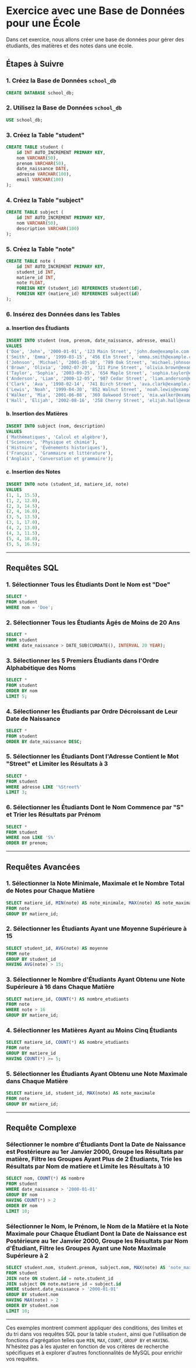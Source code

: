 # Exercice avec une Base de Données pour une École

Dans cet exercice, nous allons créer une base de données pour gérer des étudiants, des matières et des notes dans une école.

## Étapes à Suivre

### 1. Créez la Base de Données `school_db`

```sql
CREATE DATABASE school_db;
```

### 2. Utilisez la Base de Données `school_db`

```sql
USE school_db;
```

### 3. Créez la Table "student"

```sql
CREATE TABLE student (
    id INT AUTO_INCREMENT PRIMARY KEY,
    nom VARCHAR(50),
    prenom VARCHAR(50),
    date_naissance DATE,
    adresse VARCHAR(100),
    email VARCHAR(100)
);
```

### 4. Créez la Table "subject"

```sql
CREATE TABLE subject (
    id INT AUTO_INCREMENT PRIMARY KEY,
    nom VARCHAR(50),
    description VARCHAR(100)
);
```

### 5. Créez la Table "note"

```sql
CREATE TABLE note (
    id INT AUTO_INCREMENT PRIMARY KEY,
    student_id INT,
    matiere_id INT,
    note FLOAT,
    FOREIGN KEY (student_id) REFERENCES student(id),
    FOREIGN KEY (matiere_id) REFERENCES subject(id)
);
```

### 6. Insérez des Données dans les Tables

#### a. Insertion des Étudiants

```sql
INSERT INTO student (nom, prenom, date_naissance, adresse, email)
VALUES
('Doe', 'John', '2000-01-01', '123 Main Street', 'john.doe@example.com'),
('Smith', 'Emma', '1999-03-15', '456 Elm Street', 'emma.smith@example.com'),
('Johnson', 'Michael', '2001-05-10', '789 Oak Street', 'michael.johnson@example.com'),
('Brown', 'Olivia', '2002-07-20', '321 Pine Street', 'olivia.brown@example.com'),
('Taylor', 'Sophia', '2003-09-25', '654 Maple Street', 'sophia.taylor@example.com'),
('Anderson', 'Liam', '2000-12-05', '987 Cedar Street', 'liam.anderson@example.com'),
('Clark', 'Ava', '1998-02-14', '741 Birch Street', 'ava.clark@example.com'),
('Lewis', 'Noah', '1999-04-30', '852 Walnut Street', 'noah.lewis@example.com'),
('Walker', 'Mia', '2001-06-08', '369 Oakwood Street', 'mia.walker@example.com'),
('Hall', 'Elijah', '2002-08-16', '258 Cherry Street', 'elijah.hall@example.com');
```

#### b. Insertion des Matières

```sql
INSERT INTO subject (nom, description)
VALUES
('Mathématiques', 'Calcul et algèbre'),
('Sciences', 'Physique et chimie'),
('Histoire', 'Événements historiques'),
('Français', 'Grammaire et littérature'),
('Anglais', 'Conversation et grammaire');
```

#### c. Insertion des Notes

```sql
INSERT INTO note (student_id, matiere_id, note)
VALUES
(1, 1, 15.5),
(1, 2, 12.0),
(2, 3, 14.5),
(2, 4, 16.0),
(3, 5, 13.5),
(3, 1, 17.0),
(4, 2, 13.0),
(4, 3, 11.5),
(5, 4, 18.0),
(5, 5, 16.5);
```

---

## Requêtes SQL

### 1. Sélectionner Tous les Étudiants Dont le Nom est "Doe"

```sql
SELECT *
FROM student
WHERE nom = 'Doe';
```

### 2. Sélectionner Tous les Étudiants Âgés de Moins de 20 Ans

```sql
SELECT *
FROM student
WHERE date_naissance > DATE_SUB(CURDATE(), INTERVAL 20 YEAR);
```

### 3. Sélectionner les 5 Premiers Étudiants dans l'Ordre Alphabétique des Noms

```sql
SELECT *
FROM student
ORDER BY nom
LIMIT 5;
```

### 4. Sélectionner les Étudiants par Ordre Décroissant de Leur Date de Naissance

```sql
SELECT *
FROM student
ORDER BY date_naissance DESC;
```

### 5. Sélectionner les Étudiants Dont l'Adresse Contient le Mot "Street" et Limiter les Résultats à 3

```sql
SELECT *
FROM student
WHERE adresse LIKE '%Street%'
LIMIT 3;
```

### 6. Sélectionner les Étudiants Dont le Nom Commence par "S" et Trier les Résultats par Prénom

```sql
SELECT *
FROM student
WHERE nom LIKE 'S%'
ORDER BY prenom;
```

---

## Requêtes Avancées

### 1. Sélectionner la Note Minimale, Maximale et le Nombre Total de Notes pour Chaque Matière

```sql
SELECT matiere_id, MIN(note) AS note_minimale, MAX(note) AS note_maximale, COUNT(*) AS nombre_notes
FROM note
GROUP BY matiere_id;
```

### 2. Sélectionner les Étudiants Ayant une Moyenne Supérieure à 15

```sql
SELECT student_id, AVG(note) AS moyenne
FROM note
GROUP BY student_id
HAVING AVG(note) > 15;
```

### 3. Sélectionner le Nombre d'Étudiants Ayant Obtenu une Note Supérieure à 16 dans Chaque Matière

```sql
SELECT matiere_id, COUNT(*) AS nombre_etudiants
FROM note
WHERE note > 16
GROUP BY matiere_id;
```

### 4. Sélectionner les Matières Ayant au Moins Cinq Étudiants

```sql
SELECT matiere_id, COUNT(*) AS nombre_etudiants
FROM note
GROUP BY matiere_id
HAVING COUNT(*) >= 5;
```

### 5. Sélectionner les Étudiants Ayant Obtenu une Note Maximale dans Chaque Matière

```sql
SELECT matiere_id, student_id, MAX(note) AS note_maximale
FROM note
GROUP BY matiere_id;
```

---

## Requête Complexe

### Sélectionner le nombre d'Étudiants Dont la Date de Naissance est Postérieure au 1er Janvier 2000, Groupe les Résultats par matière, Filtre les Groupes Ayant Plus de 2 Étudiants, Trie les Résultats par Nom de matiere et Limite les Résultats à 10

```sql
SELECT nom, COUNT(*) AS nombre
FROM student
WHERE date_naissance > '2000-01-01'
GROUP BY nom
HAVING COUNT(*) > 2
ORDER BY nom
LIMIT 10;
```

### Sélectionner le Nom, le Prénom, le Nom de la Matière et la Note Maximale pour Chaque Étudiant Dont la Date de Naissance est Postérieure au 1er Janvier 2000, Groupe les Résultats par Nom d'Étudiant, Filtre les Groupes Ayant une Note Maximale Supérieure à 2

```sql
SELECT student.nom, student.prenom, subject.nom, MAX(note) AS 'note_maximale'
FROM student
JOIN note ON student.id = note.student_id
JOIN subject ON note.matiere_id = subject.id
WHERE student.date_naissance > '2000-01-01'
GROUP BY student.nom
HAVING MAX(note) > 2
ORDER BY student.nom
LIMIT 10;
```

---

Ces exemples montrent comment appliquer des conditions, des limites et du tri dans vos requêtes SQL pour la table `student`, ainsi que l'utilisation de fonctions d'agrégation telles que `MIN`, `MAX`, `COUNT`, `GROUP BY` et `HAVING`. N'hésitez pas à les ajuster en fonction de vos critères de recherche spécifiques et à explorer d'autres fonctionnalités de MySQL pour enrichir vos requêtes.